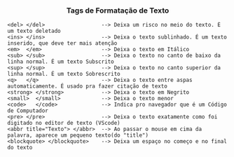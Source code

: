 <h3 align="center">Tags de Formatação de Texto</h3>

    <del> </del>                  --> Deixa um risco no meio do texto. É um texto deletado
    <ins> </ins>                  --> Deixa o texto sublinhado. É um texto inserido, que deve ter mais atenção
    <em>  </em>                   --> Deixa o texto em Itálico
    <sub> </sub>                  --> Deixa o texto no canto de baixo da linha normal. É um texto Subscrito
    <sup> </sup>                  --> Deixa o texto no canto superior da linha normal. É um texto Sobrescrito
    <q>   </q>                    --> Deixa o texto entre aspas automaticamente. É usado pra fazer citação de texto
    <strong> </strong>            --> Deixa o texto em Negrito
    <small>  </small>             --> Deixa o texto menor
    <code>   </code>              --> Indica pro navegador que é um Código de Computador
    <pre> </pre>                  --> Deixa o texto exatamente como foi digitado no editor de texto (VScode)
    <abbr title="Texto"> </abbr>  --> Ao passar o mouse em cima da palavra, aparece um pequeno texto(do "title")
    <blockquote> </blockquote>    --> Deixa um espaço no começo e no final do texto
